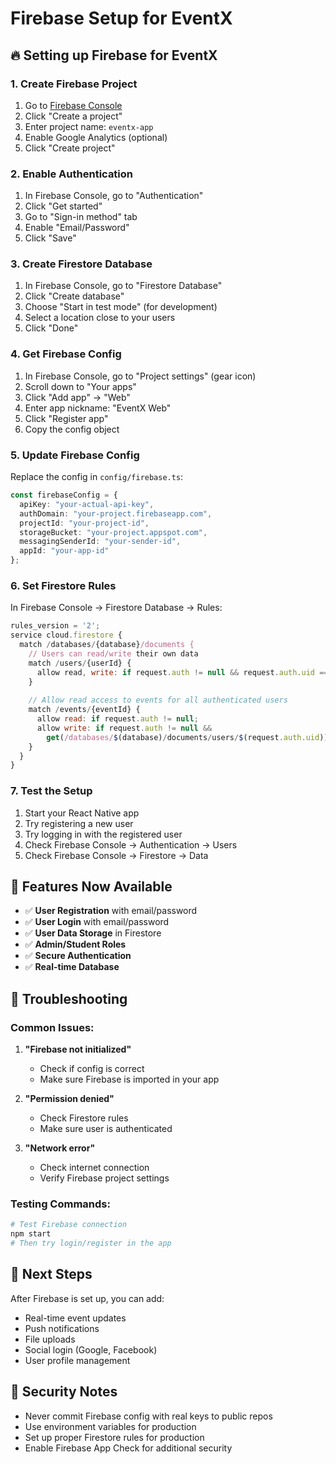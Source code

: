 # Firebase Setup for EventX

## 🔥 Setting up Firebase for EventX

### 1. Create Firebase Project

1. Go to [Firebase Console](https://console.firebase.google.com/)
2. Click "Create a project"
3. Enter project name: `eventx-app`
4. Enable Google Analytics (optional)
5. Click "Create project"

### 2. Enable Authentication

1. In Firebase Console, go to "Authentication"
2. Click "Get started"
3. Go to "Sign-in method" tab
4. Enable "Email/Password"
5. Click "Save"

### 3. Create Firestore Database

1. In Firebase Console, go to "Firestore Database"
2. Click "Create database"
3. Choose "Start in test mode" (for development)
4. Select a location close to your users
5. Click "Done"

### 4. Get Firebase Config

1. In Firebase Console, go to "Project settings" (gear icon)
2. Scroll down to "Your apps"
3. Click "Add app" → "Web"
4. Enter app nickname: "EventX Web"
5. Click "Register app"
6. Copy the config object

### 5. Update Firebase Config

Replace the config in `config/firebase.ts`:

```typescript
const firebaseConfig = {
  apiKey: "your-actual-api-key",
  authDomain: "your-project.firebaseapp.com",
  projectId: "your-project-id",
  storageBucket: "your-project.appspot.com",
  messagingSenderId: "your-sender-id",
  appId: "your-app-id"
};
```

### 6. Set Firestore Rules

In Firebase Console → Firestore Database → Rules:

```javascript
rules_version = '2';
service cloud.firestore {
  match /databases/{database}/documents {
    // Users can read/write their own data
    match /users/{userId} {
      allow read, write: if request.auth != null && request.auth.uid == userId;
    }
    
    // Allow read access to events for all authenticated users
    match /events/{eventId} {
      allow read: if request.auth != null;
      allow write: if request.auth != null && 
        get(/databases/$(database)/documents/users/$(request.auth.uid)).data.isAdmin == true;
    }
  }
}
```

### 7. Test the Setup

1. Start your React Native app
2. Try registering a new user
3. Try logging in with the registered user
4. Check Firebase Console → Authentication → Users
5. Check Firebase Console → Firestore → Data

## 🎯 Features Now Available

- ✅ **User Registration** with email/password
- ✅ **User Login** with email/password
- ✅ **User Data Storage** in Firestore
- ✅ **Admin/Student Roles**
- ✅ **Secure Authentication**
- ✅ **Real-time Database**

## 🔧 Troubleshooting

### Common Issues:

1. **"Firebase not initialized"**
   - Check if config is correct
   - Make sure Firebase is imported in your app

2. **"Permission denied"**
   - Check Firestore rules
   - Make sure user is authenticated

3. **"Network error"**
   - Check internet connection
   - Verify Firebase project settings

### Testing Commands:

```bash
# Test Firebase connection
npm start
# Then try login/register in the app
```

## 📱 Next Steps

After Firebase is set up, you can add:
- Real-time event updates
- Push notifications
- File uploads
- Social login (Google, Facebook)
- User profile management

## 🔐 Security Notes

- Never commit Firebase config with real keys to public repos
- Use environment variables for production
- Set up proper Firestore rules for production
- Enable Firebase App Check for additional security 